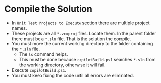 # Compile the Solution

- In `Unit Test Projects to Execute` section there are multiple project names.
- These projects are all `*.vcxproj` files. Locate them. In the parent folder there must be a `*.sln` file. That is the solution the compile.
- You must move the current working directory to the folder containing the `*.sln` file.
  - The `ls` command helps.
  - This must be done because `copilotBuild.ps1` searches `*.sln` from the working directory, otherwise it will fail.
- Execute `copilotBuild.ps1`.
- You must keep fixing the code until all errors are eliminated.
